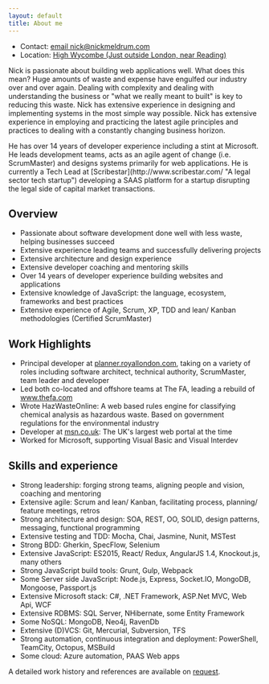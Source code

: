 ```yaml
---
layout: default
title: About me
---
```


<ul>
  <li>Contact: <a href="mailto:nick@nickmeldrum.com" target="_blank" title="Email Nick">email nick@nickmeldrum.com</a></li>
  <li>Location: <a href="https://goo.gl/maps/8dVaqStCfdu" target="_blank">High Wycombe (Just outside London, near Reading)</a></li>
</ul>
<p class="intro">
  Nick is passionate about building web applications well. What does this mean? Huge amounts of waste and expense have engulfed our industry over and over again. Dealing with complexity and dealing with understanding the business or "what we really meant to built" is key to reducing this waste. Nick has extensive experience in designing and implementing systems in the most simple way possible. Nick has extensive experience in employing and practicing the latest agile principles and practices to dealing with a constantly changing business horizon.
</p>
<p>
  He has over 14 years of developer experience including a stint at Microsoft. He leads development teams, acts as an agile agent of change (i.e. ScrumMaster) and designs systems primarily for web applications. He is currently a Tech Lead at [Scribestar](http://www.scribestar.com/ "A legal sector tech startup") developing a SAAS platform for a startup disrupting the legal side of capital market transactions.
</p>

<h2>Overview</h2>

<ul>
<li>Passionate about software development done well with less waste, helping businesses succeed</li>
<li>Extensive experience leading teams and successfully delivering projects</li>
<li>Extensive architecture and design experience</li>
<li>Extensive developer coaching and mentoring skills</li>
<li>Over 14 years of developer experience building websites and applications</li>
<li>Extensive knowledge of JavaScript: the language, ecosystem, frameworks and best practices</li>
<li>Extensive experience of Agile, Scrum, XP, TDD and lean/ Kanban methodologies  (Certified ScrumMaster)</li>
</ul>

<h2>Work Highlights</h2>

<ul>
<li>Principal developer at <a href="https://planner.royallondon.com/" title="Royal London Financial Planner">planner.royallondon.com</a>, taking on a variety of roles including software architect, technical authority, ScrumMaster, team leader and developer</li>
<li>Led both co-located and offshore teams at The FA, leading a rebuild of <a href="http://www.thefa.com/" title="The FA">www.thefa.com</a> </li>
<li>Wrote HazWasteOnline: A web based rules engine for classifying chemical analysis as hazardous waste. Based on government regulations for the environmental industry</li>
<li>Developer at <a href="http://msn.co.uk/" title="msn">msn.co.uk</a>: The UK's largest web portal at the time</li>
<li>Worked for Microsoft, supporting Visual Basic and Visual Interdev</li>
</ul>

<h2>Skills and experience</h2>

<ul>
<li>Strong leadership: forging strong teams, aligning people and vision, coaching and mentoring</li>
<li>Extensive agile: Scrum and lean/ Kanban, facilitating process, planning/ feature meetings, retros</li>
<li>Strong architecture and design: SOA, REST, OO, SOLID, design patterns, messaging, functional programming</li>
<li>Extensive testing and TDD: Mocha, Chai, Jasmine, Nunit, MSTest</li>
<li>Strong BDD: Gherkin, SpecFlow, Selenium</li>
<li>Extensive JavaScript: ES2015, React/ Redux, AngularJS 1.4, Knockout.js, many others</li>
<li>Strong JavaScript build tools: Grunt, Gulp, Webpack</li>
<li>Some Server side JavaScript: Node.js, Express, Socket.IO, MongoDB, Mongoose, Passport.js</li>
<li>Extensive Microsoft stack: C#, .NET Framework, ASP.Net MVC, Web Api, WCF</li>
<li>Extensive RDBMS: SQL Server, NHibernate, some Entity Framework</li>
<li>Some NoSQL: MongoDB, Neo4j, RavenDb</li>
<li>Extensive (D)VCS: Git, Mercurial, Subversion, TFS</li>
<li>Strong automation, continuous integration and deployment: PowerShell, TeamCity, Octopus, MSBuild</li>
<li>Some cloud: Azure automation, PAAS Web apps</li>
</ul>

<p>A detailed work history and references are available on <a href="mailto:nick@nickmeldrum.com" title="Email Nick">request</a>.</p>
